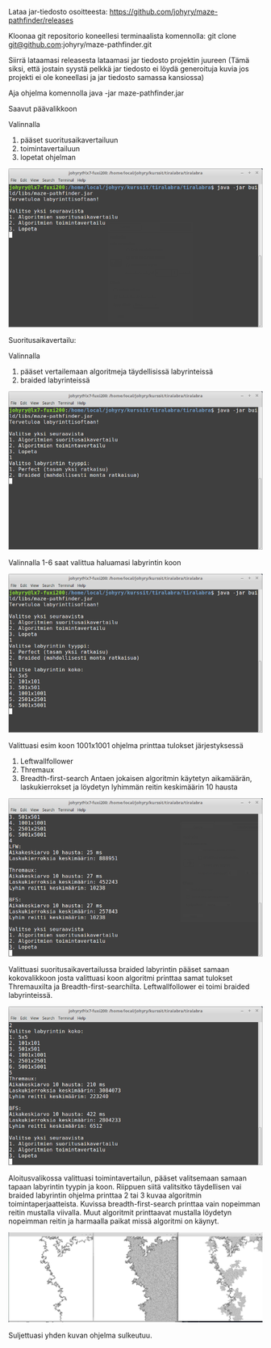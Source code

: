 
Lataa jar-tiedosto osoitteesta:
https://github.com/johyry/maze-pathfinder/releases

Kloonaa git repositorio koneellesi terminaalista komennolla: git clone git@github.com:johyry/maze-pathfinder.git

Siirrä lataamasi releasesta lataamasi jar tiedosto projektin juureen (Tämä siksi, että jostain syystä pelkkä jar tiedosto ei löydä generoituja kuvia jos projekti ei ole koneellasi ja jar tiedosto samassa kansiossa)

Aja ohjelma komennolla java -jar maze-pathfinder.jar

Saavut päävalikkoon

Valinnalla
1. pääset suoritusaikavertailuun
2. toimintavertailuun
3. lopetat ohjelman

![päävalikko](../Kuvat/Kayttoohjeet/aloitus.png)

Suoritusaikavertailu:

Valinnalla
1. pääset vertailemaan algoritmeja täydellisissä labyrinteissä
2. braided labyrinteissä

![suoritusvertailu](../Kuvat/Kayttoohjeet/suoritusaikavertailu.png)

Valinnalla 1-6 saat valittua haluamasi labyrintin koon

![vertailuPerfectKoko](../Kuvat/Kayttoohjeet/suoritusaikaPerfectKoko.png)

Valittuasi esim koon 1001x1001 ohjelma printtaa tulokset järjestyksessä
1. Leftwallfollower
2. Thremaux
3. Breadth-first-search
Antaen jokaisen algoritmin käytetyn aikamäärän, laskukierrokset ja löydetyn lyhimmän reitin keskimäärin 10 hausta


![vertailuPerfectKoko4](../Kuvat/Kayttoohjeet/suoritusaikaPerfectKoko4.png)

Valittuasi suoritusaikavertailussa braided labyrintin pääset samaan kokovalikkoon josta valittuasi koon algoritmi printtaa samat tulokset Thremauxilta ja Breadth-first-searchilta. Leftwallfollower ei toimi braided labyrinteissä.

![vertailuBraidedKoko4](../Kuvat/Kayttoohjeet/suoritusaikaBraidedKoko4.png)

Aloitusvalikossa valittuasi toimintavertailun, pääset valitsemaan samaan tapaan labyrintin tyypin ja koon. Riippuen siitä valitsitko täydellisen vai braided labyrintin ohjelma printtaa 2 tai 3 kuvaa algoritmin toimintaperjaatteista. Kuvissa breadth-first-search printtaa vain nopeimman reitin mustalla viivalla. Muut algoritmit printtaavat mustalla löydetyn nopeimman reitin ja harmaalla paikat missä algoritmi on käynyt.

![toimintavertailuPerfectKoko3](../Kuvat/Kayttoohjeet/toimintavertailuPerfectKoko3.png)

Suljettuasi yhden kuvan ohjelma sulkeutuu.

